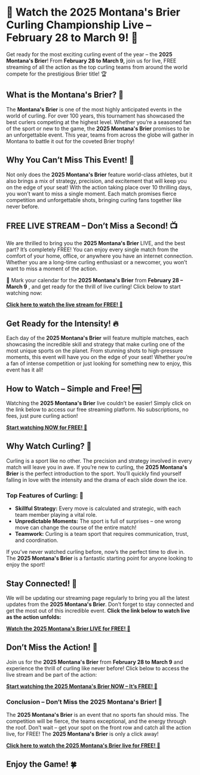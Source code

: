 # 🎉 Watch the 2025 Montana's Brier Curling Championship Live – February 28 to March 9! 🏒

Get ready for the most exciting curling event of the year – the **2025 Montana's Brier**! From **February 28 to March 9,** join us for live, FREE streaming of all the action as the top curling teams from around the world compete for the prestigious Brier title! 🏆

## What is the Montana's Brier? 🥌

The **Montana's Brier** is one of the most highly anticipated events in the world of curling. For over 100 years, this tournament has showcased the best curlers competing at the highest level. Whether you’re a seasoned fan of the sport or new to the game, the **2025 Montana's Brier** promises to be an unforgettable event. This year, teams from across the globe will gather in Montana to battle it out for the coveted Brier trophy!

## Why You Can’t Miss This Event! 🎯

Not only does the **2025 Montana's Brier** feature world-class athletes, but it also brings a mix of strategy, precision, and excitement that will keep you on the edge of your seat! With the action taking place over 10 thrilling days, you won’t want to miss a single moment. Each match promises fierce competition and unforgettable shots, bringing curling fans together like never before.

## FREE LIVE STREAM – Don’t Miss a Second! 📺

We are thrilled to bring you the **2025 Montana's Brier** LIVE, and the best part? It’s completely FREE! You can enjoy every single match from the comfort of your home, office, or anywhere you have an internet connection. Whether you are a long-time curling enthusiast or a newcomer, you won’t want to miss a moment of the action.

📅 Mark your calendar for the **2025 Montana's Brier** from **February 28 – March 9** , and get ready for the thrill of live curling! Click below to start watching now:

[**Click here to watch the live stream for FREE! 🎥**](https://tinyurl.com/livestreamfreeo?st=2025montanasbrier&si=gh)

## Get Ready for the Intensity! 🔥

Each day of the **2025 Montana's Brier** will feature multiple matches, each showcasing the incredible skill and strategy that make curling one of the most unique sports on the planet. From stunning shots to high-pressure moments, this event will have you on the edge of your seat! Whether you’re a fan of intense competition or just looking for something new to enjoy, this event has it all!

## How to Watch – Simple and Free! 🆓

Watching the **2025 Montana's Brier** live couldn’t be easier! Simply click on the link below to access our free streaming platform. No subscriptions, no fees, just pure curling action!

[**Start watching NOW for FREE! 🏒**](https://tinyurl.com/livestreamfreeo?st=2025montanasbrier&si=gh)

## Why Watch Curling? 🤔

Curling is a sport like no other. The precision and strategy involved in every match will leave you in awe. If you’re new to curling, the **2025 Montana's Brier** is the perfect introduction to the sport. You’ll quickly find yourself falling in love with the intensity and the drama of each slide down the ice.

### Top Features of Curling: 🌟

- **Skillful Strategy:** Every move is calculated and strategic, with each team member playing a vital role.
- **Unpredictable Moments:** The sport is full of surprises – one wrong move can change the course of the entire match!
- **Teamwork:** Curling is a team sport that requires communication, trust, and coordination.

If you’ve never watched curling before, now’s the perfect time to dive in. The **2025 Montana's Brier** is a fantastic starting point for anyone looking to enjoy the sport!

## Stay Connected! 🔗

We will be updating our streaming page regularly to bring you all the latest updates from the **2025 Montana's Brier**. Don’t forget to stay connected and get the most out of this incredible event. **Click the link below to watch live as the action unfolds:**

[**Watch the 2025 Montana's Brier LIVE for FREE! 🎉**](https://tinyurl.com/livestreamfreeo?st=2025montanasbrier&si=gh)

## Don’t Miss the Action! 📅

Join us for the **2025 Montana's Brier** from **February 28 to March 9** and experience the thrill of curling like never before! Click below to access the live stream and be part of the action:

[**Start watching the 2025 Montana's Brier NOW – It’s FREE! 🥌**](https://tinyurl.com/livestreamfreeo?st=2025montanasbrier&si=gh)

### Conclusion – Don’t Miss the 2025 Montana's Brier! 🥇

The **2025 Montana's Brier** is an event that no sports fan should miss. The competition will be fierce, the teams exceptional, and the energy through the roof. Don’t wait – get your spot on the front row and catch all the action live, for FREE! The **2025 Montana's Brier** is only a click away!

[**Click here to watch the 2025 Montana's Brier live for FREE! 🎥**](https://tinyurl.com/livestreamfreeo?st=2025montanasbrier&si=gh)

## Enjoy the Game! 🍀

